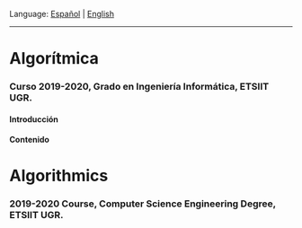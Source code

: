 Language: [Español](#algoritmica) | [English](#algorithmics)

---

# Algorítmica #
### Curso 2019-2020, Grado en Ingeniería Informática, ETSIIT UGR.

#### Introducción

#### Contenido

# Algorithmics #
### 2019-2020 Course, Computer Science Engineering Degree, ETSIIT UGR.
